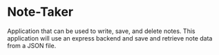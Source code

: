# Note-Taker

Application that can be used to write, save, and delete notes.
This application will use an express backend and save and retrieve note data from a JSON file.
